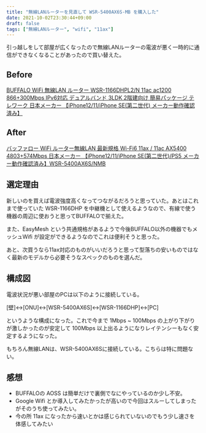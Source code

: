 ```yaml
---
title: "無線LANルーターを見直して WSR-5400AX6S-MB を購入した"
date: 2021-10-02T23:30:44+09:00
draft: false
tags: ["無線LANルーター", "wifi", "11ax"]
---
```


引っ越しをして部屋が広くなったので無線LANルーターの電波が悪く一時的に通信ができなくなることがあったので買い替えた。

## Before

[BUFFALO WiFi 無線LAN ルーター WSR-1166DHPL2/N 11ac ac1200 866+300Mbps IPv6対応 デュアルバンド 3LDK 2階建向け 簡易パッケージ テレワーク 日本メーカー 【iPhone12/11/iPhone SE(第二世代) メーカー動作確認済み】](https://www.amazon.co.jp/dp/B086WDY9XS?tag=gennei-22)

## After

[バッファロー WiFi ルーター無線LAN 最新規格 Wi-Fi6 11ax / 11ac AX5400 4803+574Mbps 日本メーカー 【iPhone12/11/iPhone SE(第二世代)/PS5 メーカー動作確認済み】WSR-5400AX6S/NMB](https://www.amazon.co.jp/dp/B09655GG51?tag=gennei-22)


## 選定理由

新しいのを買えば電波強度高くなってつながるだろうと思っていた。あとはこれまで使っていた WSR-1166DHP を中継機として使えるようなので、有線で使う機器の周辺に使おうと思ってBUFFALOで揃えた。  

また、EasyMesh という共通規格があるようで今後BUFFALO以外の機器でもメッシュWifi が設定ができるようなのでこれは便利そうと思った。

あと、次買うなら11ax対応のものがいいだろうと思って型落ちの安いものではなく最新のモデルから必要そうなスペックのものを選んだ。

## 構成図

電波状況が悪い部屋のPCは以下のように接続している。

[壁]<->[ONU]<->[‎WSR-5400AX6S]<->[WSR-1166DHP]<->[PC]

というような構成になった。これで今まで 1Mbps ~ 100Mbps の上がり下がりが激しかったのが安定して 100Mbps 以上出るようになりレイテンシーもなく安定するようになった。

もちろん無線LANは、WSR-5400AX6Sに接続している。こちらは特に問題ない。

## 感想
- BUFFALOの AOSS は簡単だけで裏側でなにやっているのか少し不安。
- Google Wifi とか導入してみたかったが高いので今回はスルーしてしまったがそのうち使ってみたい。
- 今の所 11ax になったから速いとかは感じられていないのでもう少し速さを体感してみたい
